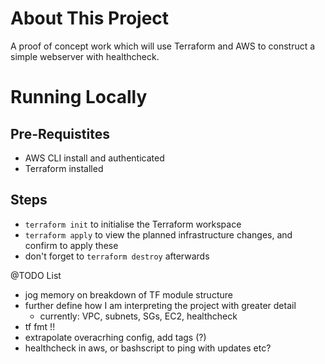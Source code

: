 # About This Project

A proof of concept work which will use Terraform and AWS to construct a simple webserver with healthcheck.

# Running Locally

## Pre-Requistites
- AWS CLI install and authenticated
- Terraform installed

## Steps
- `terraform init` to initialise the Terraform workspace
- `terraform apply` to view the planned infrastructure changes, and confirm to apply these
- don't forget to `terraform destroy` afterwards


@TODO List
- jog memory on breakdown of TF module structure
- further define how I am interpreting the project with greater detail
    - currently: VPC, subnets, SGs, EC2, healthcheck
- tf fmt !!
- extrapolate overacrhing config, add tags (?)
- healthcheck in aws, or bashscript to ping with updates etc?